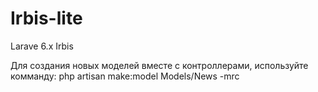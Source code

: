 # Irbis-lite
Larave 6.x Irbis


Для создания новых моделей вместе с контроллерами, используйте комманду: 
php artisan make:model Models/News -mrc

